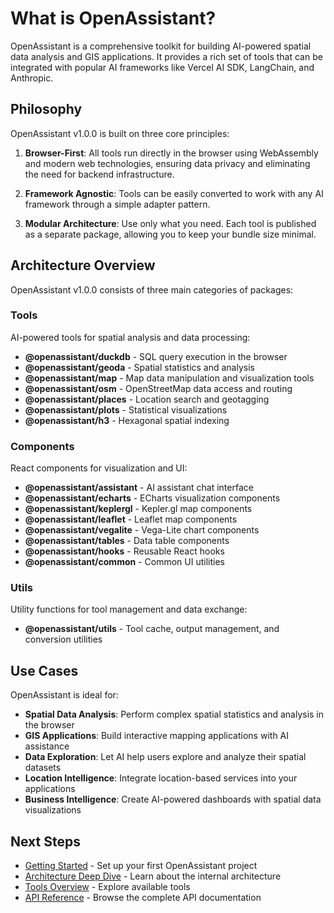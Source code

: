 # What is OpenAssistant?

OpenAssistant is a comprehensive toolkit for building AI-powered spatial data analysis and GIS applications. It provides a rich set of tools that can be integrated with popular AI frameworks like Vercel AI SDK, LangChain, and Anthropic.

## Philosophy

OpenAssistant v1.0.0 is built on three core principles:

1. **Browser-First**: All tools run directly in the browser using WebAssembly and modern web technologies, ensuring data privacy and eliminating the need for backend infrastructure.

2. **Framework Agnostic**: Tools can be easily converted to work with any AI framework through a simple adapter pattern.

3. **Modular Architecture**: Use only what you need. Each tool is published as a separate package, allowing you to keep your bundle size minimal.

## Architecture Overview

OpenAssistant v1.0.0 consists of three main categories of packages:

### Tools

AI-powered tools for spatial analysis and data processing:

- **@openassistant/duckdb** - SQL query execution in the browser
- **@openassistant/geoda** - Spatial statistics and analysis
- **@openassistant/map** - Map data manipulation and visualization tools
- **@openassistant/osm** - OpenStreetMap data access and routing
- **@openassistant/places** - Location search and geotagging
- **@openassistant/plots** - Statistical visualizations
- **@openassistant/h3** - Hexagonal spatial indexing

### Components

React components for visualization and UI:

- **@openassistant/assistant** - AI assistant chat interface
- **@openassistant/echarts** - ECharts visualization components
- **@openassistant/keplergl** - Kepler.gl map components
- **@openassistant/leaflet** - Leaflet map components
- **@openassistant/vegalite** - Vega-Lite chart components
- **@openassistant/tables** - Data table components
- **@openassistant/hooks** - Reusable React hooks
- **@openassistant/common** - Common UI utilities

### Utils

Utility functions for tool management and data exchange:

- **@openassistant/utils** - Tool cache, output management, and conversion utilities

## Use Cases

OpenAssistant is ideal for:

- **Spatial Data Analysis**: Perform complex spatial statistics and analysis in the browser
- **GIS Applications**: Build interactive mapping applications with AI assistance
- **Data Exploration**: Let AI help users explore and analyze their spatial datasets
- **Location Intelligence**: Integrate location-based services into your applications
- **Business Intelligence**: Create AI-powered dashboards with spatial data visualizations

## Next Steps

- [Getting Started](/guide/getting-started) - Set up your first OpenAssistant project
- [Architecture Deep Dive](/guide/architecture) - Learn about the internal architecture
- [Tools Overview](/guide/tools/) - Explore available tools
- [API Reference](/api/@openassistant/duckdb/README) - Browse the complete API documentation

